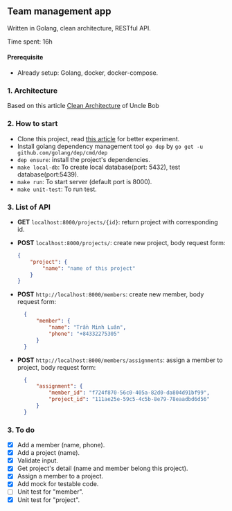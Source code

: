 ## Team management app

Written in Golang, clean architecture, RESTful API.

Time spent: 16h

#### Prerequisite
- Already setup: Golang, docker, docker-compose.

### 1. Architecture
Based on this article [Clean Architecture](https://blog.cleancoder.com/uncle-bob/2012/08/13/the-clean-architecture.html) of Uncle Bob

### 2. How to start
- Clone this project, read [this article](https://luantranminh.github.io/blog/l%C3%A0m-sao-%C4%91%C3%B3ng-g%C3%B3p-cho-1-project-vi%E1%BA%BFt-b%E1%BA%B1ng-go-v%E1%BB%9Bi-git/) for better experiment.
- Install golang dependency management tool `go dep` by `go get -u github.com/golang/dep/cmd/dep`
- `dep ensure`: install the project's dependencies.
- `make local-db`: To create local database(port: 5432), test database(port:5439).
- `make run`: To start server (default port is 8000).
- `make unit-test`: To run test.

### 3. List of API
- **GET** `localhost:8000/projects/{id}`: return project with corresponding id.
- **POST** `localhost:8000/projects/`: create new project, body request form:
    ```json
    {
	    "project": {
		    "name": "name of this project"
	    }
    }
    ```

- **POST**   `http://localhost:8000/members`: create new member, body request form:
  ```json
    {
	    "member": {
		    "name": "Trần Minh Luân",
		    "phone": "+84332275305"
	    }
    }
  ```
- **POST**  `http://localhost:8000/members/assignments`: assign a member to project, body request form:
  ```json
    {
	    "assignment": {
		    "member_id": "f724f870-56c0-405a-82d0-da804d91bf99",
		    "project_id": "111ae25e-59c5-4c5b-8e79-78eaadbd6d56"
	    }
    }
  ```

### 3. To do 
- [x] Add a member (name, phone).
- [x] Add a project (name).
- [x] Validate input.
- [x] Get project's detail (name and member belong this project).
- [x] Assign a member to a project.
- [x] Add mock for testable code.
- [ ] Unit test for "member".
- [x] Unit test for "project".